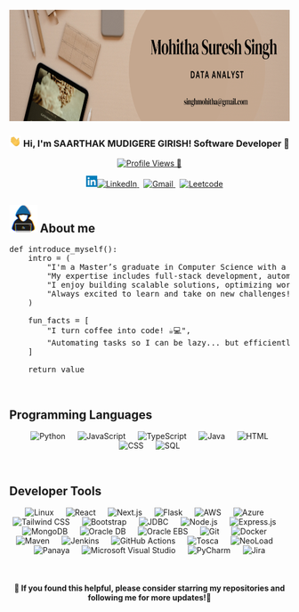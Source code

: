 <p align="center">
  <img src="https://github.com/mohithasingh/mohithasingh/blob/main/Background%20banner.png" height="200"/>
</p>

<h3 align="center"> 
    <img src="https://github.com/mudiger/mudiger/blob/main/public/images/hello.gif" width="21"> 
    Hi, I'm <b>SAARTHAK MUDIGERE GIRISH!</b> Software Developer 🚀
</h3>

<p align="center">
    <!-- Profile Views -->
    <a href="https://komarev.com/ghpvc/?username=mudiger">
        <img src="https://komarev.com/ghpvc/?username=mudiger&label=%20Profile%20Views%20👀%20&color=0e75b6&style=flat" alt="Profile Views 👀" />
    </a>
</p>
<p align="center">
    &emsp;
    <a href="https://www.linkedin.com/in/mudigere/" target="_blank">
         <img alt="LinkedIn" width="20px" src="https://github.com/mudiger/mudiger/blob/main/public/images/Linkedin%20Logo.png"><img alt="LinkedIn" src="https://img.shields.io/badge/LinkedIn-blue?style=flat-square&logo=linkedin&logoColor=white">
    </a> 
    &nbsp;
    <a href="mailto:saarthakmudigere@gmail.com" target="_blank">
        <img alt="Gmail" src="https://img.shields.io/badge/-saarthakmudigere@gmail.com-c14438?style=flat-square&logo=Gmail&logoColor=white">
    </a> 
    &nbsp;
    <a href="https://leetcode.com/u/saarthakmudigere/"><img alt = "Leetcode" src="https://img.shields.io/badge/LeetCode%20-%23FFA116.svg?style=plastic&logo=leetcode&logoColor=black" /></a>
</p>

## <picture><img src = "https://github.com/mudiger/mudiger/blob/main/public/images/about_me.gif?raw=true" width = 50px></picture> About me

<pre>
def introduce_myself():
    intro = (
        "I'm a Master’s graduate in Computer Science with a passion for software development and DevSecOps.", 
        "My expertise includes full-stack development, automation, cloud computing (AWS, Azure), and CI/CD pipelines.",
        "I enjoy building scalable solutions, optimizing workflows, and automating processes to improve efficiency.", 
        "Always excited to learn and take on new challenges! 🚀"
    )
    
    fun_facts = [
        "I turn coffee into code! ☕💻",
        "Automating tasks so I can be lazy... but efficiently! 😎",
    ]
    
    return value
</pre>
</br>

## Programming Languages
<p align="center"> &emsp; <img alt="Python" src="https://img.shields.io/badge/Python-FFD43B?style=flat-square&logo=python&logoColor=darkgreen"> &emsp; <img alt="JavaScript" src="https://img.shields.io/badge/JavaScript-F7DF1E?style=flat-square&logo=javascript&logoColor=black"> &emsp; <img alt="TypeScript" src="https://img.shields.io/badge/TypeScript-3178C6?style=flat-square&logo=typescript&logoColor=white"> &emsp; <img alt="Java" src="https://img.shields.io/badge/Java-ED8B00?style=flat-square&logo=java&logoColor=white"> &emsp; <img alt="HTML" src="https://img.shields.io/badge/HTML-E34F26?style=flat-square&logo=html5&logoColor=white"> &emsp; <img alt="CSS" src="https://img.shields.io/badge/CSS-1572B6?style=flat-square&logo=css3&logoColor=white"> &emsp; <img alt="SQL" src="https://img.shields.io/badge/SQL-4479A1?style=flat-square&logo=mysql&logoColor=white"> </p>
</br>

## Developer Tools
<p align="center"> 
<img alt="Linux" src="https://img.shields.io/badge/Linux-000000?style=flat-square&logo=linux&logoColor=white"> &emsp; <img alt="React" src="https://img.shields.io/badge/React-000000?style=flat-square&logo=react&logoColor=white"> &emsp; <img alt="Next.js" src="https://img.shields.io/badge/Next.js-000000?style=flat-square&logo=nextdotjs&logoColor=white"> &emsp; <img alt="Flask" src="https://img.shields.io/badge/Flask-000000?style=flat-square&logo=flask&logoColor=white"> &emsp; <img alt="AWS" src="https://img.shields.io/badge/AWS-000000?style=flat-square&logo=amazonaws&logoColor=white"> &emsp; <img alt="Azure" src="https://img.shields.io/badge/Azure-000000?style=flat-square&logo=microsoftazure&logoColor=white"> &emsp; <img alt="Tailwind CSS" src="https://img.shields.io/badge/Tailwind%20CSS-000000?style=flat-square&logo=tailwindcss&logoColor=white"> &emsp; <img alt="Bootstrap" src="https://img.shields.io/badge/Bootstrap-000000?style=flat-square&logo=bootstrap&logoColor=white"> &emsp; <img alt="JDBC" src="https://img.shields.io/badge/JDBC-000000?style=flat-square&logo=java&logoColor=white"> &emsp; <img alt="Node.js" src="https://img.shields.io/badge/Node.js-000000?style=flat-square&logo=nodedotjs&logoColor=white"> &emsp; <img alt="Express.js" src="https://img.shields.io/badge/Express.js-000000?style=flat-square&logo=express&logoColor=white"> &emsp; <img alt="MongoDB" src="https://img.shields.io/badge/MongoDB-000000?style=flat-square&logo=mongodb&logoColor=white"> &emsp; <img alt="Oracle DB" src="https://img.shields.io/badge/Oracle_DB-000000?style=flat-square&logo=oracle&logoColor=white"> &emsp; <img alt="Oracle EBS" src="https://img.shields.io/badge/Oracle_EBS-000000?style=flat-square&logo=oracle&logoColor=white"> &emsp; <img alt="Git" src="https://img.shields.io/badge/Git-000000?style=flat-square&logo=git&logoColor=white"> &emsp; <img alt="Docker" src="https://img.shields.io/badge/Docker-000000?style=flat-square&logo=docker&logoColor=white"> &emsp; <img alt="Maven" src="https://img.shields.io/badge/Maven-000000?style=flat-square&logo=apachemaven&logoColor=white"> &emsp; <img alt="Jenkins" src="https://img.shields.io/badge/Jenkins-000000?style=flat-square&logo=jenkins&logoColor=white"> &emsp; <img alt="GitHub Actions" src="https://img.shields.io/badge/GitHub%20Actions-000000?style=flat-square&logo=githubactions&logoColor=white"> &emsp; <img alt="Tosca" src="https://img.shields.io/badge/Tosca-000000?style=flat-square&logo=tosca&logoColor=white"> &emsp; <img alt="NeoLoad" src="https://img.shields.io/badge/NeoLoad-000000?style=flat-square&logo=neoload&logoColor=white"> &emsp; <img alt="Panaya" src="https://img.shields.io/badge/Panaya-000000?style=flat-square&logo=panaya&logoColor=white"> &emsp; <img alt="Microsoft Visual Studio" src="https://img.shields.io/badge/Visual%20Studio-000000?style=flat-square&logo=visualstudio&logoColor=white"> &emsp; <img alt="PyCharm" src="https://img.shields.io/badge/PyCharm-000000?style=flat-square&logo=pycharm&logoColor=white"> &emsp; <img alt="Jira" src="https://img.shields.io/badge/Jira-000000?style=flat-square&logo=jira&logoColor=white"> 
</p>

</br>
<h4 align="center"> 
🌟 If you found this helpful, please consider starring my repositories and following me for more updates!🌟
</h4>
